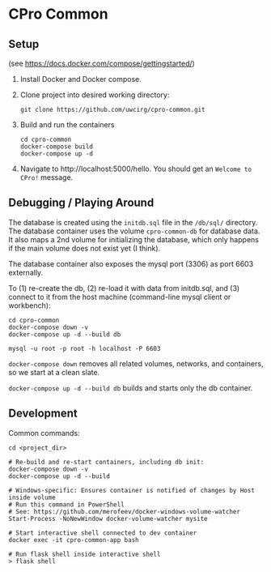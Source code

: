 # CPro Common

## Setup
(see https://docs.docker.com/compose/gettingstarted/)

1. Install Docker and Docker compose.
2.  Clone project into desired working directory:
    ```
    git clone https://github.com/uwcirg/cpro-common.git
    ```
3.  Build and run the containers
    ```
    cd cpro-common
    docker-compose build
    docker-compose up -d
    ```

4. Navigate to http://localhost:5000/hello. You should get an `Welcome to CPro!` message.

## Debugging / Playing Around
The database is created using the `initdb.sql` file in the `/db/sql/` directory. The database container uses the volume `cpro-common-db` for database data. It also maps a
2nd volume for initializing the database, which only happens if the main volume does not exist yet (I think).

The database container also exposes the mysql port (3306) as port 6603 externally.

To (1) re-create the db, (2) re-load it with data from initdb.sql, and (3) connect to it from the host machine (command-line mysql client or workbench):

```
cd cpro-common
docker-compose down -v
docker-compose up -d --build db

mysql -u root -p root -h localhost -P 6603
```

`docker-compose down` removes all related volumes, networks, and containers, so we start at a clean slate.

`docker-compose up -d --build db` builds and starts only the db container.

## Development
Common commands:
```
cd <project_dir>

# Re-build and re-start containers, including db init:
docker-compose down -v
docker-compose up -d --build

# Windows-specific: Ensures container is notified of changes by Host inside volume
# Run this command in PowerShell
# See: https://github.com/merofeev/docker-windows-volume-watcher
Start-Process -NoNewWindow docker-volume-watcher mysite

# Start interactive shell connected to dev container
docker exec -it cpro-common-app bash

# Run flask shell inside interactive shell
> flask shell
```
